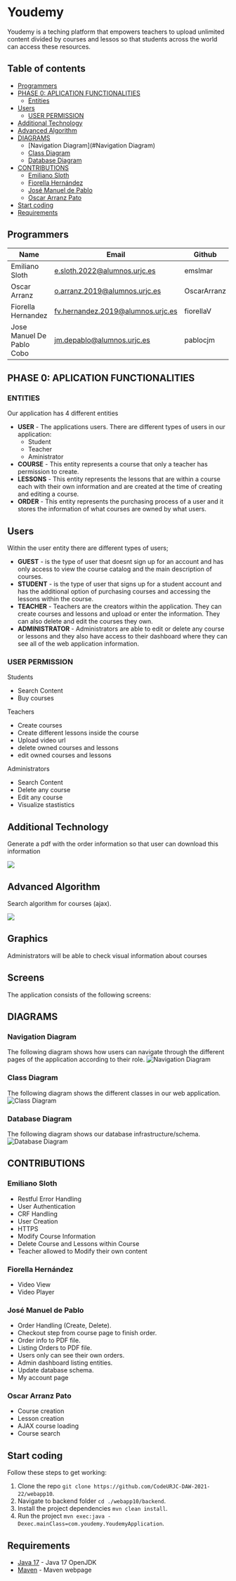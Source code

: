 # Youdemy

Youdemy is a teching platform that empowers teachers to upload unlimited content divided by courses and lessos so that students across the world can access these resources.

## Table of contents

- [Programmers](#Programmers)
- [PHASE 0: APLICATION FUNCTIONALITIES](#PHASE-0:-APLICATION-FUNCTIONALITIES)
  - [Entities](#ENTITIES)
- [Users](#Users)
  - [USER PERMISSION](#USER-PERMISSION)
- [Additional Technology](#Additional-Technology)
- [Advanced Algorithm](#Advanced-Algorithm)
- [DIAGRAMS](#DIAGRAMS)
  - [Navigation Diagram](#Navigation Diagram)
  - [Class Diagram](#Class-Diagram)
  - [Database Diagram](#Database-Diagram)
- [CONTRIBUTIONS](#CONTRIBUTIONS)
  - [Emiliano Sloth](#Emiliano-Sloth)
  - [Fiorella Hernández](#Fiorella-Hernández)
  - [José Manuel de Pablo](#José-Manuel-de-Pablo)
  - [Oscar Arranz Pato](#Oscar-Arranz-Pato)
- [Start coding](#Start-coding)
- [Requirements](#Requirements)

## Programmers

| Name                           |  Email  |    Github  |
|--------------------------------| ------------- | ----- |
| Emiliano Sloth                 | e.sloth.2022@alumnos.urjc.es  | emslmar |
| Oscar Arranz                   | o.arranz.2019@alumnos.urjc.es | OscarArranz |
| Fiorella Hernandez             | fv.hernandez.2019@alumnos.urjc.es | fiorellaV |
| Jose Manuel De Pablo Cobo      | jm.depablo@alumnos.urjc.es | pablocjm |

## PHASE 0: APLICATION FUNCTIONALITIES

### ENTITIES

Our application has 4 different entities
* **USER** - The applications users. There are different types of users in our application:
  * Student
  * Teacher
  * Aministrator 
* **COURSE** - This entity represents a course that only a teacher has permission to create.
* **LESSONS** - This entity represents the lessons that are within a course each with their own information and are created at the time of creating and editing a course. 
* **ORDER** - This entity represents the purchasing process of a user and it stores the information of what courses are owned by what users. 

## Users
Within the user entity there are different types of users;

* **GUEST** - is the type of user that doesnt sign up for an account and has only access to view the course catalog and the main description of courses.
* **STUDENT** - is the type of user that signs up for a student account and has the additional option of purchasing courses and accessing the lessons within the course.
* **TEACHER** - Teachers are the creators within the application. They can create courses and lessons and upload or enter the information. They can also delete and edit the courses they own.
* **ADMINISTRATOR** - Administrators are able to edit or delete any course or lessons and they also have access to their dashboard where they can see all of the web application information.


### USER PERMISSION

Students
- Search Content
- Buy courses

Teachers
- Create courses
- Create different lessons inside the course
- Upload video url
- delete owned courses and lessons
- edit owned courses and lessons

Administrators
- Search Content
- Delete any course
- Edit any course
- Visualize stastistics
 

## Additional Technology

Generate a pdf with the order information so that user can download this information

![](/diagrams_and_images/additional_technology.png)

## Advanced Algorithm 

Search algorithm for courses (ajax).

![](/diagrams_and_images/algorithm.png)

## Graphics
Administrators will be able to check visual information about courses

## Screens

The application consists of the following screens:

## DIAGRAMS

### Navigation Diagram
The following diagram shows how users can navigate through the different pages of the application according to their role.
![Navigation Diagram](/diagrams_and_images/Navigation_Diagram.png)

### Class Diagram
The following diagram shows the different classes in our web application.
![Class Diagram](diagrams_and_images/Class_Diagram.png)

### Database Diagram
The following diagram shows our database infrastructure/schema.
![Database Diagram](/diagrams_and_images/database_schema.jpeg)

## CONTRIBUTIONS

### Emiliano Sloth 
  - Restful Error Handling
  - User Authentication
  - CRF Handling
  - User Creation
  - HTTPS
  - Modify Course Information
  - Delete Course and Lessons within Course
  - Teacher allowed to Modify their own content

### Fiorella Hernández
  - Video View
  - Video Player

### José Manuel de Pablo 
  - Order Handling (Create, Delete).
  - Checkout step from course page to finish order.
  - Order info to PDF file.
  - Listing Orders to PDF file.
  - Users only can see their own orders.
  - Admin dashboard listing entities.
  - Update database schema.
  - My account page

### Oscar Arranz Pato
  - Course creation
  - Lesson creation
  - AJAX course loading
  - Course search


## Start coding
Follow these steps to get working:

1. Clone the repo `git clone https://github.com/CodeURJC-DAW-2021-22/webapp10`.
2. Navigate to backend folder `cd ./webapp10/backend`.
3. Install the project dependencies `mvn clean install`.
4. Run the project `mvn exec:java -Dexec.mainClass=com.youdemy.YoudemyApplication`.

## Requirements
- [Java 17](https://openjdk.java.net/projects/jdk/17/) - Java 17 OpenJDK
- [Maven](https://maven.apache.org/) - Maven webpage
